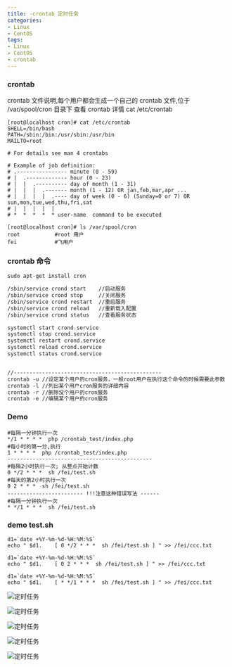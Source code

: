 ```yaml
---
title: -crontab 定时任务
categories: 
- Linux
- CentOS
tags:
- Linux
- CentOS
- crontab
---
```


### crontab 

crontab 文件说明,每个用户都会生成一个自己的 crontab 文件,位于 /var/spool/cron 目录下
查看 crontab 详情 cat  /etc/crontab

```shell
[root@localhost cron]# cat /etc/crontab
SHELL=/bin/bash
PATH=/sbin:/bin:/usr/sbin:/usr/bin
MAILTO=root

# For details see man 4 crontabs

# Example of job definition:
# .---------------- minute (0 - 59)
# |  .------------- hour (0 - 23)
# |  |  .---------- day of month (1 - 31)
# |  |  |  .------- month (1 - 12) OR jan,feb,mar,apr ...
# |  |  |  |  .---- day of week (0 - 6) (Sunday=0 or 7) OR sun,mon,tue,wed,thu,fri,sat
# |  |  |  |  |
# *  *  *  *  * user-name  command to be executed

[root@localhost cron]# ls /var/spool/cron
root           #root 用户
fei            #飞用户
```

###  crontab 命令

```tex
sudo apt-get install cron

/sbin/service crond start    //启动服务
/sbin/service crond stop     //关闭服务
/sbin/service crond restart  //重启服务
/sbin/service crond reload   //重新载入配置
/sbin/service crond status   //查看服务状态 

systemctl start crond.service
systemctl stop crond.service
systemctl restart crond.service
systemctl reload crond.service
systemctl status crond.service


//-----------------------------------------------
crontab -u //设定某个用户的cron服务，一般root用户在执行这个命令的时候需要此参数
crontab -l //列出某个用户cron服务的详细内容
crontab -r //删除没个用户的cron服务
crontab -e //编辑某个用户的cron服务
```

### Demo

```
#每隔一分钟执行一次
*/1 * * * *  php /crontab_test/index.php
#每小时的第一分,执行
1 * * * *  php /crontab_test/index.php
----------------------------------------------
#每隔2小时执行一次; 从整点开始计数
0 */2 * * *  sh /fei/test.sh
#每天的第2小时执行一次
0 2 * * *  sh /fei/test.sh
------------------------ !!!注意这种错误写法 ------
#每隔一分钟执行一次
* */1 * * *  sh /fei/test.sh
```

### demo test.sh

```
d1=`date +%Y-%m-%d-%H:%M:%S`
echo " $d1.    [ 0 */2 * * *  sh /fei/test.sh ] " >> /fei/ccc.txt

d1=`date +%Y-%m-%d-%H:%M:%S`
echo " $d1.    [ 0 2 * * *  sh /fei/test.sh ] " >> /fei/ccc.txt

d1=`date +%Y-%m-%d-%H:%M:%S`
echo " $d1.    [ * */1 * * *  sh /fei/test.sh ] " >> /fei/ccc.txt

```

![定时任务](/img/centos/crontab/crontab_01.png "定时任务")

![定时任务](/img/centos/crontab/crontab_02.png "定时任务")

![定时任务](/img/centos/crontab/crontab_03.png "定时任务")

![定时任务](/img/centos/crontab/crontab_04.png "定时任务")

![定时任务](/img/centos/crontab/crontab_05.png "定时任务")

